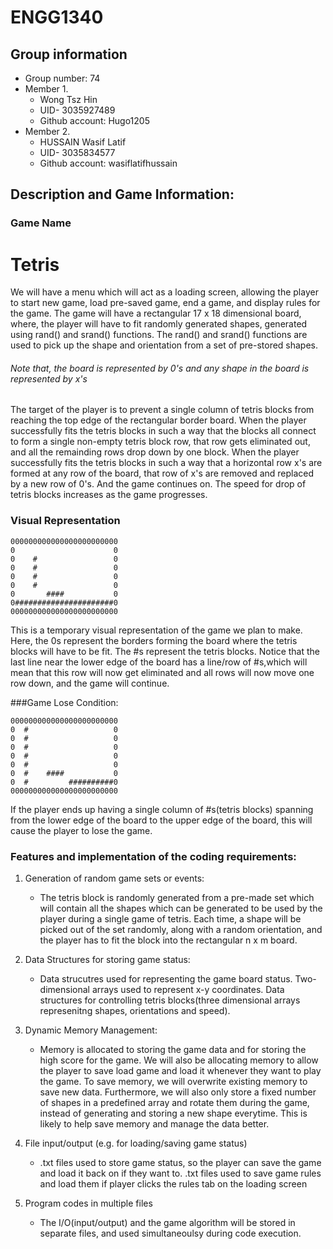 # ENGG1340
## Group information
- Group number: 74
- Member 1.
  * Wong Tsz Hin
  * UID- 3035927489
  * Github account: Hugo1205
- Member 2.
  * HUSSAIN Wasif Latif 
  * UID- 3035834577
  * Github account: wasiflatifhussain
            

## Description and Game Information:
### Game Name
# Tetris
           
We will have a menu which will act as a loading screen, allowing the player to start new game, load pre-saved game, end a game, and display rules for the game.
The game will have a rectangular 17 x 18 dimensional board, where, the player will have to fit randomly generated shapes, generated using rand() and srand() functions.
The rand() and srand() functions are used to pick up the shape and orientation from a set of pre-stored shapes.
###### Note that, the board is represented by 0's and any shape in the board is represented by x's
The target of the player is to prevent a single column of tetris blocks from reaching the top edge of the rectangular border board.
When the player successfully fits the tetris blocks in such a way that the blocks all connect to form a single non-empty tetris block row, that row gets eliminated out, and all the remainding rows drop down by one block.
When the player successfully fits the tetris blocks in such a way that a horizontal row x's are formed at any row of the board, that row of x's are removed and replaced by a new row of 0's.
And the game continues on. The speed for drop of tetris blocks increases as the game progresses.

### Visual Representation
```
000000000000000000000000  
0                      0     
0    #                 0             
0    #                 0     
0    #                 0
0    #                 0
0       ####           0
0######################0
000000000000000000000000
```
This is a temporary visual representation of the game we plan to make.
Here, the 0s represent the borders forming the board where the tetris blocks will have to be fit.
The #s represent the tetris blocks.
Notice that the last line near the lower edge of the board has a line/row of #s,which will mean that this row will now get eliminated and all rows will now move one row down, and the game will continue.

###Game Lose Condition:
```
000000000000000000000000     
0  #                   0    
0  #                   0           
0  #                   0     
0  #                   0
0  #                   0
0  #    ####           0
0  #         ##########0
000000000000000000000000
```
If the player ends up having a single column of #s(tetris blocks) spanning from the lower edge of the board to the upper edge of the board, this will cause the player to lose the game. 

### Features and implementation of the coding requirements:
1. Generation of random game sets or events: 
   - The tetris block is randomly generated from a pre-made set which will contain all the shapes which can be generated to be used by the player during
a single game of tetris. Each time, a shape will be picked out of the set randomly, along with a random orientation, and the player has to fit the 
block into the rectangular n x m board.

1. Data Structures for storing game status:
   - Data strucutres used for representing the game board status. 
   Two-dimensional arrays used to represent x-y coordinates.
   Data structures for controlling tetris blocks(three dimensional arrays represenitng shapes, orientations and speed).
   
3. Dynamic Memory Management:
   - Memory is allocated to storing the game data and for storing the high score for the game. We will also be allocating memory to allow the player to save
load game and load it whenever they want to play the game. To save memory, we will overwrite existing memory to save new data. Furthermore, we will also only 
store a fixed number of shapes in a predefined array and rotate them during the game, instead of generating and storing a new shape everytime. This is likely 
to help save memory and manage the data better.
   

4. File input/output (e.g. for loading/saving game status)
   - .txt files used to store game status, so the player can save the game and load it back on if they want to.
   .txt files used to save game rules and load them if player clicks the rules tab on the loading screen
   
5. Program codes in multiple files
   - The I/O(input/output) and the game algorithm will be stored in separate files, and used simultaneoulsy during code execution.
